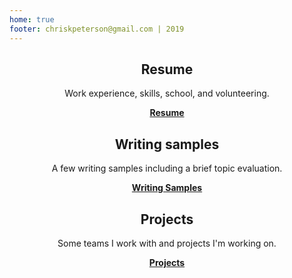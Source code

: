 ```yaml
--- 
home: true
footer: chriskpeterson@gmail.com | 2019
---
```

<div style="text-align: center">
  <Bit/>
</div>

<div class="features">
  <div class="feature" style="text-align: center;">
    <h2>Resume</h2>
    <p>Work experience, skills, school, and volunteering.</p>
    <b><a href="resume.html" style="text-decoration: underline;">Resume</a></b>
  </div>
  <div class="feature" style="text-align: center;">
    <h2>Writing samples</h2>
    <p>A few writing samples including a brief topic evaluation.</p>
    <b><a href="writingsamples.html" style="text-decoration: underline;">Writing Samples</a></b>
  </div>
  <div class="feature" style="text-align: center;">
    <h2>Projects</h2>
    <p>Some teams I work with and projects I'm working on.</p>
    <b><a href="projects.html" style="text-decoration: underline;">Projects</a></b>
  </div>
</div>


